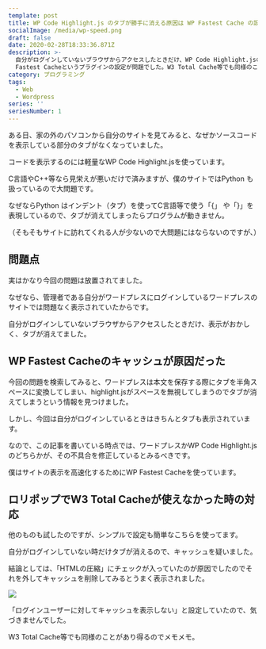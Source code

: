 ```yaml
---
template: post
title: WP Code Highlight.js のタブが勝手に消える原因は WP Fastest Cache の設定だった
socialImage: /media/wp-speed.png
draft: false
date: 2020-02-28T18:33:36.871Z
description: >-
  自分がログインしていないブラウザからアクセスしたときだけ、WP Code Highlight.jsの表示がおかしく、タブが消えてました。結論としてはWP
  Fastest Cacheというプラグインの設定が問題でした。W3 Total Cache等でも同様のことがあり得るのでメモメモ。
category: プログラミング
tags:
  - Web
  - Wordpress
series: ''
seriesNumber: 1
---
```

ある日、家の外のパソコンから自分のサイトを見てみると、なぜかソースコードを表示している部分のタブがなくなっていました。

コードを表示するのには軽量なWP Code Highlight.jsを使っています。

C言語やC++等なら見栄えが悪いだけで済みますが、僕のサイトではPython も扱っているので大問題です。

なぜならPython はインデント（タブ）を使ってC言語等で使う「{」 や「}」を表現しているので、タブが消えてしまったらプログラムが動きません。

（そもそもサイトに訪れてくれる人が少ないので大問題にはならないのですが、）

## 問題点

実はかなり今回の問題は放置されてました。

なぜなら、管理者である自分がワードプレスにログインしているワードプレスのサイトでは問題なく表示されていたからです。

自分がログインしていないブラウザからアクセスしたときだけ、表示がおかしく、タブが消えてました。

## WP Fastest Cacheのキャッシュが原因だった

今回の問題を検索してみると、ワードプレスは本文を保存する際にタブを半角スペースに変換してしまい、highlight.jsがスペースを無視してしまうのでタブが消えてしまうという情報を見つけました。

しかし、今回は自分がログインしているときはきちんとタブも表示されています。

なので、この記事を書いている時点では、ワードプレスかWP Code Highlight.jsのどちらかが、その不具合を修正しているとみるべきです。

僕はサイトの表示を高速化するためにWP Fastest Cacheを使っています。

## ロリポップでW3 Total Cacheが使えなかった時の対応

他のものも試したのですが、シンプルで設定も簡単なこちらを使ってます。

自分がログインしていない時だけタブが消えるので、キャッシュを疑いました。

結論としては、「HTMLの圧縮」にチェックが入っていたのが原因でしたのでそれを外してキャッシュを削除してみるとうまく表示されました。

![](/media/wpsc1.png)

「ログインユーザーに対してキャッシュを表示しない」と設定していたので、気づきませんでした。

W3 Total Cache等でも同様のことがあり得るのでメモメモ。
